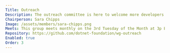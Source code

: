 ```yaml
---
Title: Outreach
Description: The outreach committee is here to welcome more developers into the .NET ecosystem. We welcome diversity of platform from Unix to Windows and of background from students to seniors. We are here to help you organize and evangelize.
Chairperson: Sara Chipps
Image: /assets/members/sara-chipps.png
Meets: This group meets monthly on the 3rd Tuesday of the Month at 3p EST.
Repository: https://github.com/dotnet-foundation/wg-outreach
Enabled: true
Order: 3
---
```

